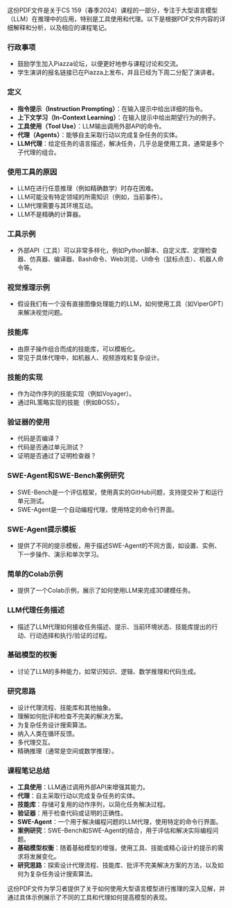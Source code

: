 这份PDF文件是关于CS 159（春季2024）课程的一部分，专注于大型语言模型（LLM）在推理中的应用，特别是工具使用和代理。以下是根据PDF文件内容的详细解释和分析，以及相应的课程笔记。

### 行政事项
- 鼓励学生加入Piazza论坛，以便更好地参与课程讨论和交流。
- 学生演讲的报名链接已在Piazza上发布，并且已经为下周二分配了演讲者。

### 定义
- **指令提示（Instruction Prompting）**：在输入提示中给出详细的指令。
- **上下文学习（In-Context Learning）**：在输入提示中给出期望行为的例子。
- **工具使用（Tool Use）**：LLM输出调用外部API的命令。
- **代理（Agents）**：能够自主采取行动以完成复杂任务的实体。
- **LLM代理**：给定任务的语言描述，解决任务，几乎总是使用工具，通常是多个子代理的组合。

### 使用工具的原因
- LLM在进行任意推理（例如精确数学）时存在困难。
- LLM可能没有特定领域的所需知识（例如，当前事件）。
- LLM代理需要与其环境互动。
- LLM不是精确的计算器。

### 工具示例
- 外部API（工具）可以非常多样化，例如Python脚本、自定义库、定理检查器、仿真器、编译器、Bash命令、Web浏览、UI命令（鼠标点击）、机器人命令等。

### 视觉推理示例
- 假设我们有一个没有直接图像处理能力的LLM，如何使用工具（如ViperGPT）来解决视觉问题。

### 技能库
- 由原子操作组合而成的技能库，可以模板化。
- 常见于具体代理中，如机器人、视频游戏和复杂设计。

### 技能的实现
- 作为动作序列的技能实现（例如Voyager）。
- 通过RL策略实现的技能（例如BOSS）。

### 验证器的使用
- 代码是否编译？
- 代码是否通过单元测试？
- 证明是否通过了证明检查器？

### SWE-Agent和SWE-Bench案例研究
- SWE-Bench是一个评估框架，使用真实的GitHub问题，支持提交补丁和运行单元测试。
- SWE-Agent是一个自动编程代理，使用特定的命令行界面。

### SWE-Agent提示模板
- 提供了不同的提示模板，用于描述SWE-Agent的不同方面，如设置、实例、下一步操作、演示和单次学习。

### 简单的Colab示例
- 提供了一个Colab示例，展示了如何使用LLM来完成3D建模任务。

### LLM代理任务描述
- 描述了LLM代理如何接收任务描述、提示、当前环境状态、技能库提出的行动、行动选择和执行/验证的过程。

### 基础模型的权衡
- 讨论了LLM的多种能力，如常识知识、逻辑、数学推理和代码生成。

### 研究思路
- 设计代理流程、技能库和其他抽象。
- 理解如何批评和检查不完美的解决方案。
- 为复杂任务设计搜索算法。
- 纳入人类在循环反馈。
- 多代理交互。
- 精确推理（通常是空间或数学推理）。

### 课程笔记总结
- **工具使用**：LLM通过调用外部API来增强其能力。
- **代理**：自主采取行动以完成复杂任务的实体。
- **技能库**：存储可复用的动作序列，以简化任务解决过程。
- **验证器**：用于检查代码或证明的正确性。
- **SWE-Agent**：一个用于解决编程问题的LLM代理，使用特定的命令行界面。
- **案例研究**：SWE-Bench和SWE-Agent的结合，用于评估和解决实际编程问题。
- **基础模型权衡**：随着基础模型的增强，使用工具、技能或精心设计的提示的需求将发展变化。
- **研究思路**：探索设计代理流程、技能库、批评不完美解决方案的方法，以及如何为复杂任务设计搜索算法。

这份PDF文件为学习者提供了关于如何使用大型语言模型进行推理的深入见解，并通过具体示例展示了不同的工具和代理如何提高模型的表现。